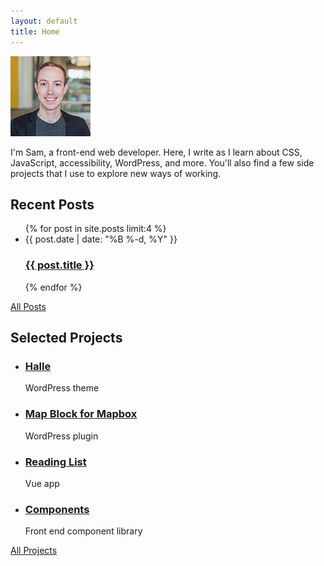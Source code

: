 ```yaml
---
layout: default
title: Home
---
```

<div class="intro">
  <div class="intro-text">
    <img class="headshot" src="/img/samhermes.jpg" alt="Sam Hermes headshot">
    <p>I'm Sam, a front-end web developer. Here, I write as I learn about CSS, JavaScript, accessibility, WordPress, and more. You'll also find a few side projects that I use to explore new ways of working.</p>
  </div>
</div>

<div class="post-list">
  <h2>Recent Posts</h2>
  <ul>
  {% for post in site.posts limit:4 %}
    <li>
      <span class="post-meta">{{ post.date | date: "%B %-d, %Y" }}</span>
      <h3><a class="post-link" href="{{ post.url | prepend: site.baseurl }}">{{ post.title }}</a></h3>
    </li>
  {% endfor %}
  </ul>
  <div class="view-all">
    <a href="/posts">All Posts</a>
  </div>
</div>

<div class="project-list">
  <h2>Selected Projects</h2>
  <ul>
    <li>
      <h3><a class="post-link" href="/halle">Halle</a></h3>
      <p class="project-description">WordPress theme</p>
    </li>
    <li>
      <h3><a class="post-link" href="https://wordpress.org/plugins/map-block-for-mapbox/">Map Block for Mapbox</a></h3>
      <p class="project-description">WordPress plugin</p>
    </li>
    <li>
      <h3><a class="post-link" href="/reading-list">Reading List</a></h3>
      <p class="project-description">Vue app</p>
    </li>
    <li>
      <h3><a class="post-link" href="https://codepen.io/collection/nkwwVP/">Components</a></h3>
      <p class="project-description">Front end component library</p>
    </li>
  </ul>
  <div class="view-all">
    <a href="/projects">All Projects</a>
  </div>
</div>
